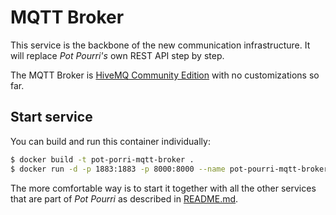 # MQTT Broker

This service is the backbone of the new communication infrastructure. It will replace _Pot Pourri's_ own REST API step by step.

The MQTT Broker is [HiveMQ Community Edition](https://www.hivemq.com/developers/community/) with no customizations so far.

## Start service

You can build and run this container individually:

```sh
$ docker build -t pot-porri-mqtt-broker .
$ docker run -d -p 1883:1883 -p 8000:8000 --name pot-pourri-mqtt-broker pot-pourri-mqtt-broker
```

The more comfortable way is to start it together with all the other services that are part of _Pot Pourri_ as described in [README.md](../../README.md).